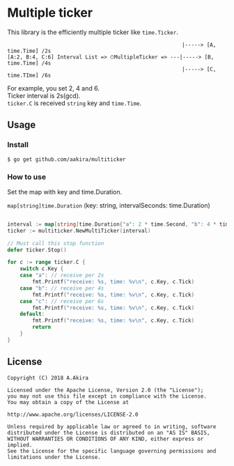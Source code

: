 # Multiple ticker

This library is the efficiently multiple ticker like `time.Ticker`.

```
                                                        |-----> [A, time.Time] /2s
[A:2, B:4, C:6] Interval List => ⏱MultipleTicker => ---|-----> [B, time.Time] /4s
                                                        |-----> [C, time.TIme] /6s
```

For example, you set 2, 4 and 6.  
Ticker interval is 2s(gcd).  
`ticker.C` is received `string` key and `time.Time`.

## Usage

### Install

`$ go get github.com/aakira/multiticker`

### How to use

Set the map with key and time.Duration.

`map[string]time.Duration` (key: string, intervalSeconds: time.Duration)

```go

interval := map[string]time.Duration{"a": 2 * time.Second, "b": 4 * time.Second, "c": 6 * time.Second}
ticker := multiticker.NewMultiTicker(interval)

// Must call this stop function
defer ticker.Stop()

for c := range ticker.C {
    switch c.Key {
    case "a": // receive per 2s
        fmt.Printf("receive: %s, time: %v\n", c.Key, c.Tick)
    case "b": // receive per 4s
        fmt.Printf("receive: %s, time: %v\n", c.Key, c.Tick)
    case "c": // receive per 6s
        fmt.Printf("receive: %s, time: %v\n", c.Key, c.Tick)
    default:
        fmt.Printf("receive: %s, time: %v\n", c.Key, c.Tick)
        return
    }
}

```

## License

```
Copyright (C) 2018 A.Akira

Licensed under the Apache License, Version 2.0 (the "License");
you may not use this file except in compliance with the License.
You may obtain a copy of the License at

http://www.apache.org/licenses/LICENSE-2.0

Unless required by applicable law or agreed to in writing, software
distributed under the License is distributed on an "AS IS" BASIS,
WITHOUT WARRANTIES OR CONDITIONS OF ANY KIND, either express or implied.
See the License for the specific language governing permissions and
limitations under the License.
```
